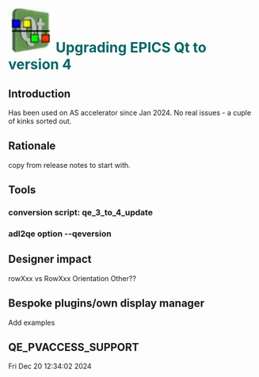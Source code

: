 # ![](epicsqt_logo.png?raw=true) <span style='color:#006666'>Upgrading EPICS Qt to version 4</span>

## Introduction

Has been used on AS accelerator since Jan 2024.
No real issues - a cuple of kinks sorted out.

## Rationale

copy from release notes to start with.

## Tools

### conversion script: qe_3_to_4_update

### adl2qe option --qeversion

## Designer impact

rowXxx vs RowXxx
Orientation
Other??

## Bespoke plugins/own display manager

Add examples


## QE_PVACCESS_SUPPORT



Fri Dec 20 12:34:02 2024
